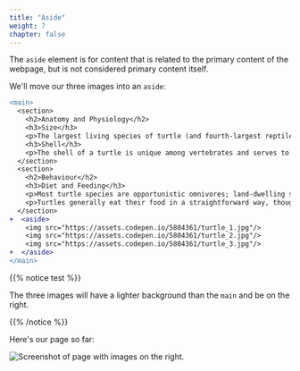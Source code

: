 ```yaml
---
title: "Aside"
weight: 7
chapter: false
---
```


The `aside` element is for content that is related to the primary content of the webpage, but is not considered primary content itself.

We'll move our three images into an `aside`:

```diff
<main>
  <section>
    <h2>Anatomy and Physiology</h2>
    <h3>Size</h3>
    <p>The largest living species of turtle (and fourth-largest reptile) is the leatherback turtle which can reach over 2.7 m (8 ft 10 in) in length and weigh over 500 kg (1,100 lb).</p>
    <h3>Shell</h3>
    <p>The shell of a turtle is unique among vertebrates and serves to protect the animal and provide shelter from the elements.</p>
  </section>
  <section>
    <h2>Behaviour</h2>
    <h3>Diet and Feeding</h3>
    <p>Most turtle species are opportunistic omnivores; land-dwelling species are more herbivorous and aquatic ones more carnivorous.</p>
    <p>Turtles generally eat their food in a straightforward way, though some species have special feeding techniques.</p>
  </section>
+  <aside>
    <img src="https://assets.codepen.io/5804361/turtle_1.jpg"/>
    <img src="https://assets.codepen.io/5804361/turtle_2.jpg"/>
    <img src="https://assets.codepen.io/5804361/turtle_3.jpg"/>
+  </aside>
</main>
```

{{% notice test %}}

The three images will have a lighter background than the `main` and be on the right.

{{% /notice %}}

Here's our page so far:

![Screenshot of page with images on the right.](../../images/myrtle_aside.png)
